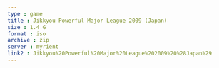 ```yaml
---
type : game
title : Jikkyou Powerful Major League 2009 (Japan)
size : 1.4 G
format : iso
archive : zip
server : myrient
link2 : Jikkyou%20Powerful%20Major%20League%202009%20%28Japan%29
---
```

